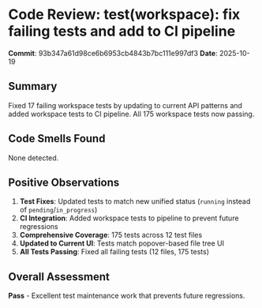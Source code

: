 # Code Review: test(workspace): fix failing tests and add to CI pipeline

**Commit**: 93b347a61d98ce6b6953cb4843b7bc111e997df3
**Date**: 2025-10-19

## Summary
Fixed 17 failing workspace tests by updating to current API patterns and added workspace tests to CI pipeline. All 175 workspace tests now passing.

## Code Smells Found

None detected.

## Positive Observations

1. **Test Fixes**: Updated tests to match new unified status (`running` instead of `pending`/`in_progress`)
2. **CI Integration**: Added workspace tests to pipeline to prevent future regressions
3. **Comprehensive Coverage**: 175 tests across 12 test files
4. **Updated to Current UI**: Tests match popover-based file tree UI
5. **All Tests Passing**: Fixed all failing tests (12 files, 175 tests)

## Overall Assessment
**Pass** - Excellent test maintenance work that prevents future regressions.
